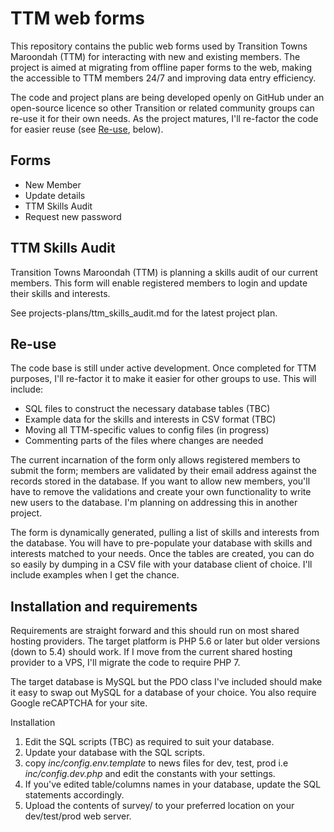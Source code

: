 # TTM web forms

This repository contains the public web forms used by Transition Towns Maroondah (TTM) for interacting with new and existing members. The project is aimed at migrating from offline paper forms to the web, making the accessible to TTM members 24/7 and improving data entry efficiency.

The code and project plans are being developed openly on GitHub under an open-source licence so other Transition or related community groups can re-use it for their own needs. As the project matures, I'll re-factor the code for easier reuse (see [Re-use](#Re-use), below).

## Forms ##

* New Member
* Update details
* TTM Skills Audit
* Request new password


## TTM Skills Audit

Transition Towns Maroondah (TTM) is planning a skills audit of our current members. This form will enable registered members to login and update their skills and interests.

See projects-plans/ttm_skills_audit.md for the latest project plan.

## Re-use

The code base is still under active development. Once completed for TTM purposes, I'll re-factor it to make it easier for other groups to use. This will include:

* SQL files to construct the necessary database tables (TBC)
* Example data for the skills and interests in CSV format (TBC)
* Moving all TTM-specific values to config files (in progress)
* Commenting parts of the files where changes are needed

The current incarnation of the form only allows registered members to submit the form; members are validated by their email address against the records stored in the database. If you want to allow new members, you'll have to remove the validations and create your own functionality to write new users to the database. I'm planning on addressing this in another project.

The form is dynamically generated, pulling a list of skills and interests from the database. You will have to pre-populate your database with skills and interests matched to your needs. Once the tables are created, you can do so easily by dumping in a CSV file with your database client of choice. I'll include examples when I get the chance.

## Installation and requirements

Requirements are straight forward and this should run on most shared hosting providers. The target platform is PHP 5.6 or later but older versions (down to 5.4) should work. If I move from the current shared hosting provider to a VPS, I'll migrate the code to require PHP 7.

The target database is MySQL but the PDO class I've included should make it easy to swap out MySQL for a database of your choice. You also require Google reCAPTCHA for your site.

Installation

1. Edit the SQL scripts (TBC) as required to suit your database.
2. Update your database with the SQL scripts.
3. copy _inc/config.env.template_ to news files for dev, test, prod i.e _inc/config.dev.php_ and edit the constants with your settings.
4. If you've edited table/columns names in your database, update the SQL statements accordingly.
5. Upload the contents of survey/ to your preferred location on your dev/test/prod web server.

